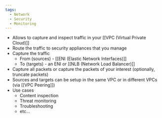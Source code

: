 ```yaml
---
tags:
  - Network
  - Security
  - Monitoring
---
```

- Allows to capture and inspect traffic in your [[VPC (Virtual Private Cloud)]]
- Route the traffic to security appliances that you manage
- Capture the traffic
	- From (sources) - [[ENI (Elastic Network Interfaces)]]
	- To (targets) - an ENI or [[NLB (Network Load Balancer)]]
- Capture all packets or capture the packets of your interest (optionally, truncate packets)
- Sources and targets can be setup in the same VPC or in different VPCs (via [[VPC Peering]])
- Use cases
	- Content inspection
	- Threat monitoring
	- Troubleshooting
	- etc...